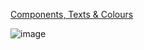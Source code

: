 
[Components, Texts & Colours](https://www.figma.com/design/3jvUHFVgUb040v8yKbFrGv/Tink.ai?node-id=1-12910)



![image](https://github.com/user-attachments/assets/19cae83b-2d1a-419c-9a6c-a62b31d07544)
